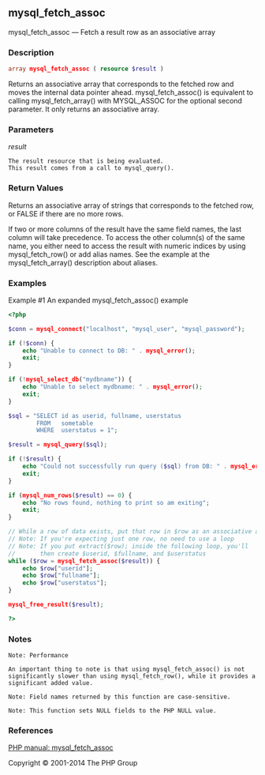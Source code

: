 ## mysql_fetch_assoc

mysql_fetch_assoc — Fetch a result row as an associative array


### Description

```php
array mysql_fetch_assoc ( resource $result )
```

Returns an associative array that corresponds to the fetched row
and moves the internal data pointer ahead. mysql_fetch_assoc() is
equivalent to calling mysql_fetch_array() with MYSQL_ASSOC for the
optional second parameter. It only returns an associative array.

### Parameters

*result*

    The result resource that is being evaluated.
    This result comes from a call to mysql_query().

### Return Values

Returns an associative array of strings that corresponds to the fetched
row, or FALSE if there are no more rows.

If two or more columns of the result have the same field names, the
last column will take precedence. To access the other column(s) of the
same name, you either need to access the result with numeric indices
by using mysql_fetch_row() or add alias names. See the example at the
mysql_fetch_array() description about aliases.

### Examples

Example #1 An expanded mysql_fetch_assoc() example

```php
<?php

$conn = mysql_connect("localhost", "mysql_user", "mysql_password");

if (!$conn) {
    echo "Unable to connect to DB: " . mysql_error();
    exit;
}

if (!mysql_select_db("mydbname")) {
    echo "Unable to select mydbname: " . mysql_error();
    exit;
}

$sql = "SELECT id as userid, fullname, userstatus
        FROM   sometable
        WHERE  userstatus = 1";

$result = mysql_query($sql);

if (!$result) {
    echo "Could not successfully run query ($sql) from DB: " . mysql_error();
    exit;
}

if (mysql_num_rows($result) == 0) {
    echo "No rows found, nothing to print so am exiting";
    exit;
}

// While a row of data exists, put that row in $row as an associative array
// Note: If you're expecting just one row, no need to use a loop
// Note: If you put extract($row); inside the following loop, you'll
//       then create $userid, $fullname, and $userstatus
while ($row = mysql_fetch_assoc($result)) {
    echo $row["userid"];
    echo $row["fullname"];
    echo $row["userstatus"];
}

mysql_free_result($result);

?>
```

### Notes

    Note: Performance

    An important thing to note is that using mysql_fetch_assoc() is not
    significantly slower than using mysql_fetch_row(), while it provides a
    significant added value.

    Note: Field names returned by this function are case-sensitive.

    Note: This function sets NULL fields to the PHP NULL value.

### References

[PHP manual: mysql_fetch_assoc](http://www.php.net/manual/en/function.mysql-fetch-assoc.php)

Copyright © 2001-2014 The PHP Group